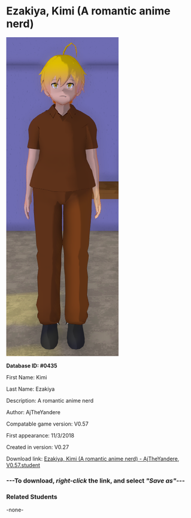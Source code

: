 # Ezakiya, Kimi (A romantic anime nerd)

<img src="../../Files/Images/Ezakiya, Kimi (A romantic anime nerd).png" title="Ezakiya, Kimi (A romantic anime nerd) - AjTheYandere, V0.57">

**Database ID: #0435**

First Name: Kimi

Last Name: Ezakiya

Description: A romantic anime nerd

Author: AjTheYandere

Compatable game version: V0.57

First appearance: 11/3/2018

Created in version: V0.27

Download link: <a href="https://raw.githubusercontent.com/Arbiter1223/Daigaku-Gurashi-Custom-Students/master/Files/Student%20Files/Ezakiya%2C%20Kimi%20(A%20romantic%20anime%20nerd)%20-%20AjTheYandere%2C%20V0.57.student">Ezakiya, Kimi (A romantic anime nerd) - AjTheYandere, V0.57.student</a>

### ---**To download, _right-click_ the link, and select _"Save as"_**---

### Related Students

-none-
